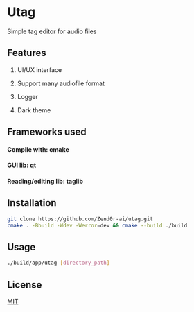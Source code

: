 # Utag

Simple tag editor for audio files

## Features
1. UI/UX interface

2. Support many audiofile format

3. Logger

4. Dark theme

## Frameworks used
#### Compile with: cmake
#### GUI lib: qt
#### Reading/editing lib: taglib



## Installation

```bash
git clone https://github.com/Zend0r-ai/utag.git
cmake . -Bbuild -Wdev -Werror=dev && cmake --build ./build
```

## Usage

```bash
./build/app/utag [directory_path]
```

## License
[MIT](https://choosealicense.com/licenses/mit/)
